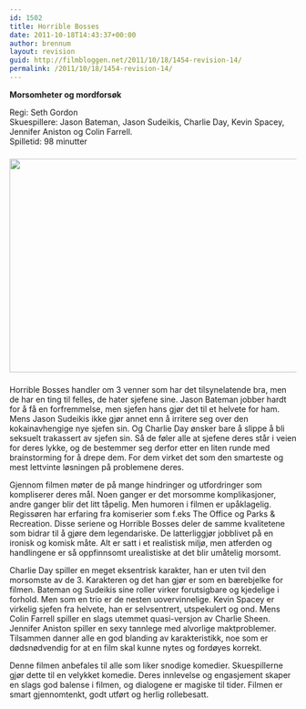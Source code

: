 ```yaml
---
id: 1502
title: Horrible Bosses
date: 2011-10-18T14:43:37+00:00
author: brennum
layout: revision
guid: http://filmbloggen.net/2011/10/18/1454-revision-14/
permalink: /2011/10/18/1454-revision-14/
---
```

**Morsomheter og mordforsøk**

Regi: Seth Gordon  
Skuespillere: Jason Bateman, Jason Sudeikis, Charlie Day, Kevin Spacey, Jennifer Aniston og Colin Farrell.  
Spilletid: 98 minutter

<img style="padding-right: 8px;padding-top: 8px;padding-bottom: 8px" src="http://www.ifc.com/news/assets_c/horrible-bosses-alt-07072011.jpg" alt="" width="602" height="375" /> 

Horrible Bosses handler om 3 venner som har det tilsynelatende bra, men de har en ting til felles, de hater sjefene sine. Jason Bateman jobber hardt for å få en forfremmelse, men sjefen hans gjør det til et helvete for ham. Mens Jason Sudeikis ikke gjør annet enn å irritere seg over den kokainavhengige nye sjefen sin. Og Charlie Day ønsker bare å slippe å bli seksuelt trakassert av sjefen sin. Så de føler alle at sjefene deres står i veien for deres lykke, og de bestemmer seg derfor etter en liten runde med brainstorming for å drepe dem. For dem virket det som den smarteste og mest lettvinte løsningen på problemene deres.

Gjennom filmen møter de på mange hindringer og utfordringer som kompliserer deres mål. Noen ganger er det morsomme komplikasjoner, andre ganger blir det litt tåpelig. Men humoren i filmen er upåklagelig. Regissøren har erfaring fra komiserier som f.eks The Office og Parks & Recreation. Disse seriene og Horrible Bosses deler de samme kvalitetene som bidrar til å gjøre dem legendariske. De latterliggjør jobblivet på en ironisk og komisk måte. Alt er satt i et realistisk miljø, men atferden og handlingene er så oppfinnsomt urealistiske at det blir umåtelig morsomt.

Charlie Day spiller en meget eksentrisk karakter, han er uten tvil den morsomste av de 3. Karakteren og det han gjør er som en bærebjelke for filmen. Bateman og Sudeikis sine roller virker forutsigbare og kjedelige i forhold. Men som en trio er de nesten uovervinnelige. Kevin Spacey er virkelig sjefen fra helvete, han er selvsentrert, utspekulert og ond. Mens Colin Farrell spiller en slags utemmet quasi-versjon av Charlie Sheen. Jennifer Aniston spiller en sexy tannlege med alvorlige maktproblemer. Tilsammen danner alle en god blanding av karakteristikk, noe som er dødsnødvendig for at en film skal kunne nytes og fordøyes korrekt.

Denne filmen anbefales til alle som liker snodige komedier. Skuespillerne gjør dette til en velykket komedie. Deres innlevelse og engasjement skaper en slags god balense i filmen, og dialogene er magiske til tider. Filmen er smart gjennomtenkt, godt utført og herlig rollebesatt.